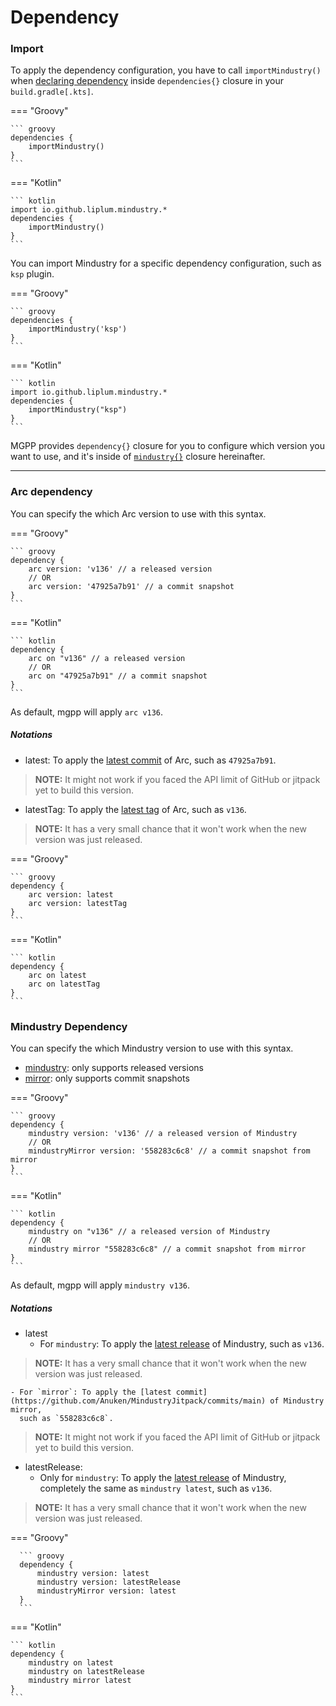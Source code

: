 # Dependency

### Import

To apply the dependency configuration,
you have to call `importMindustry()` when [declaring dependency](https://docs.gradle.org/current/userguide/declaring_dependencies.html)
inside `dependencies{}` closure in your `build.gradle[.kts]`.

=== "Groovy"

    ``` groovy
    dependencies {
        importMindustry()
    }
    ```

=== "Kotlin"

    ``` kotlin
    import io.github.liplum.mindustry.*
    dependencies {
        importMindustry()
    }
    ```

You can import Mindustry for a specific dependency configuration, such as `ksp` plugin.

=== "Groovy"

    ``` groovy
    dependencies {
        importMindustry('ksp')
    }
    ```

=== "Kotlin"

    ``` kotlin
    import io.github.liplum.mindustry.*
    dependencies {
        importMindustry("ksp")
    }
    ```

MGPP provides `dependency{}` closure for you to configure which version you want to use,
and it's inside of [`mindustry{}`](overview.md) closure hereinafter.

___

### Arc dependency

You can specify the which Arc version to use with this syntax.

=== "Groovy"

    ``` groovy
    dependency {
        arc version: 'v136' // a released version
        // OR
        arc version: '47925a7b91' // a commit snapshot
    }
    ```

=== "Kotlin"

    ``` kotlin
    dependency {
        arc on "v136" // a released version
        // OR
        arc on "47925a7b91" // a commit snapshot
    }
    ```

As default, mgpp will apply `arc v136`.

##### Notations

- latest: To apply the [latest commit](https://github.com/Anuken/Arc/commits/master) of Arc,
  such as `47925a7b91`.
> **NOTE:** It might not work if you faced the API limit of GitHub or jitpack yet to build this version.
- latestTag: To apply the [latest tag](https://github.com/Anuken/Arc/tags) of Arc, such as `v136`.
> **NOTE:** It has a very small chance that it won't work when the new version was just released.

=== "Groovy"

    ``` groovy
    dependency {
        arc version: latest
        arc version: latestTag
    }
    ```

=== "Kotlin"

    ``` kotlin
    dependency {
        arc on latest
        arc on latestTag
    }
    ```

### Mindustry Dependency

You can specify the which Mindustry version to use with this syntax.

- [mindustry](https://jitpack.io/#anuken/mindustry): only supports released versions
- [mirror](https://jitpack.io/#anuken/mindustryJitpack): only supports commit snapshots

=== "Groovy"

    ``` groovy
    dependency {
        mindustry version: 'v136' // a released version of Mindustry
        // OR
        mindustryMirror version: '558283c6c8' // a commit snapshot from mirror
    }
    ```

=== "Kotlin"

    ``` kotlin
    dependency {
        mindustry on "v136" // a released version of Mindustry
        // OR
        mindustry mirror "558283c6c8" // a commit snapshot from mirror
    }
    ```

As default, mgpp will apply `mindustry v136`.

##### Notations

- latest
    - For `mindustry`: To apply the [latest release](https://github.com/Anuken/Mindustry/releases) of Mindustry,
      such as `v136`.
> **NOTE:** It has a very small chance that it won't work when the new version was just released.

    - For `mirror`: To apply the [latest commit](https://github.com/Anuken/MindustryJitpack/commits/main) of Mindustry mirror,
      such as `558283c6c8`.
> **NOTE:** It might not work if you faced the API limit of GitHub or jitpack yet to build this version.

- latestRelease:
    - Only for `mindustry`: To apply the [latest release](https://github.com/Anuken/Mindustry/releases) of Mindustry,
      completely the same as `mindustry latest`, such as `v136`.
> **NOTE:** It has a very small chance that it won't work when the new version was just released.

=== "Groovy"

      ``` groovy
      dependency {
          mindustry version: latest
          mindustry version: latestRelease
          mindustryMirror version: latest
      }
      ```

=== "Kotlin"

    ``` kotlin
    dependency {
        mindustry on latest
        mindustry on latestRelease
        mindustry mirror latest
    }
    ```
